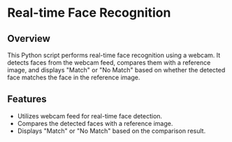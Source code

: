 # Real-time Face Recognition

## Overview
This Python script performs real-time face recognition using a webcam. It detects faces from the webcam feed, compares them with a reference image, and displays "Match" or "No Match" based on whether the detected face matches the face in the reference image.

## Features
- Utilizes webcam feed for real-time face detection.
- Compares the detected faces with a reference image.
- Displays "Match" or "No Match" based on the comparison result.
